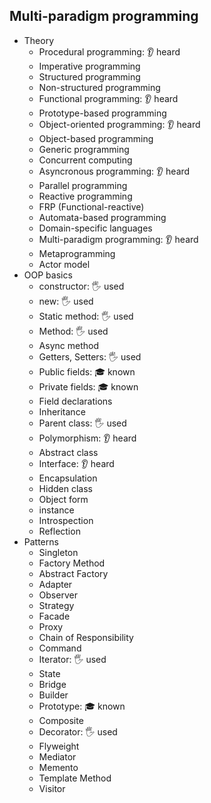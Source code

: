 ## Multi-paradigm programming

- Theory
  - Procedural programming: 👂 heard
  - Imperative programming
  - Structured programming
  - Non-structured programming
  - Functional programming: 👂 heard
  - Prototype-based programming
  - Object-oriented programming: 👂 heard
  - Object-based programming
  - Generic programming
  - Concurrent computing
  - Asyncronous programming: 👂 heard
  - Parallel programming
  - Reactive programming
  - FRP (Functional-reactive)
  - Automata-based programming
  - Domain-specific languages
  - Multi-paradigm programming: 👂 heard
  - Metaprogramming
  - Actor model
- OOP basics
  - constructor: 🖐️ used
  - new: 🖐️ used
  - Static method: 🖐️ used
  - Method: 🖐️ used
  - Async method
  - Getters, Setters: 🖐️ used
  - Public fields: 🎓 known
  - Private fields: 🎓 known
  - Field declarations
  - Inheritance
  - Parent class: 🖐️ used
  - Polymorphism: 👂 heard
  - Abstract class
  - Interface: 👂 heard
  - Encapsulation
  - Hidden class
  - Object form
  - instance
  - Introspection
  - Reflection
- Patterns
  - Singleton
  - Factory Method
  - Abstract Factory
  - Adapter
  - Observer
  - Strategy
  - Facade
  - Proxy
  - Chain of Responsibility
  - Command
  - Iterator: 🖐️ used
  - State
  - Bridge
  - Builder
  - Prototype: 🎓 known
  - Composite
  - Decorator: 🖐️ used
  - Flyweight
  - Mediator
  - Memento
  - Template Method
  - Visitor
